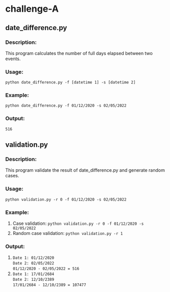 # challenge-A

##   date_difference.py
### Description:
This program calculates the number of full days elapsed between two events.
###  Usage:
`python date_difference.py -f [datetime 1] -s [datetime 2]`  
### Example: 
`python date_difference.py -f 01/12/2020 -s 02/05/2022`
### Output: 
`516`

##   validation.py
### Description:
This program validate the result of date_difference.py and generate random cases.
###  Usage:
`python validation.py -r 0 -f 01/12/2020 -s 02/05/2022`  
### Example: 
1. Case validation: `python validation.py -r 0 -f 01/12/2020 -s 02/05/2022`
2. Random case validation: `python validation.py -r 1`
### Output: 
1. `Date 1: 01/12/2020` <br>
`Date 2: 02/05/2022` <br>
`01/12/2020 - 02/05/2022 = 516`
2. `Date 1: 17/01/2684`<br>
`Date 2: 12/10/2389`<br>
`17/01/2684 - 12/10/2389 = 107477`
